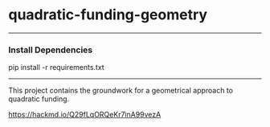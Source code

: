 # quadratic-funding-geometry

***
### Install Dependencies
pip install -r requirements.txt
***
This project contains the groundwork for a geometrical approach to quadratic funding.

https://hackmd.io/Q29fLqORQeKr7inA99vezA